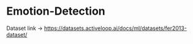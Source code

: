 # Emotion-Detection

Dataset link -> https://datasets.activeloop.ai/docs/ml/datasets/fer2013-dataset/